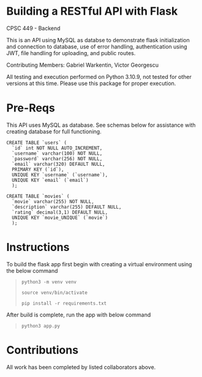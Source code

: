 # Building a RESTful API with Flask

CPSC 449 - Backend

This is an API using MySQL as databse to demonstrate flask initialization and connection to database, use of error handling, authentication using JWT, file handling for uploading, and public routes.

Contributing Members: Gabriel Warkentin, Victor Georgescu

All testing and execution performed on Python 3.10.9, not tested for other versions at this time. Please use this package for proper execution.

# Pre-Reqs

This API uses MySQL as database. See schemas below for assistance with creating database for full functioning.

```
CREATE TABLE `users` (
  `id` int NOT NULL AUTO_INCREMENT,
  `username` varchar(100) NOT NULL,
  `password` varchar(256) NOT NULL,
  `email` varchar(320) DEFAULT NULL,
  PRIMARY KEY (`id`),
  UNIQUE KEY `username` (`username`),
  UNIQUE KEY `email` (`email`)
  );
```

```
CREATE TABLE `movies` (
  `movie` varchar(255) NOT NULL,
  `description` varchar(255) DEFAULT NULL,
  `rating` decimal(3,1) DEFAULT NULL,
  UNIQUE KEY `movie_UNIQUE` (`movie`)
  );
```

# Instructions

To build the flask app first begin with creating a virtual environment using the below command

>`python3 -m venv venv`
>
>`source venv/bin/activate`
>
>`pip install -r requirements.txt`

After build is complete, run the app with below command

>`python3 app.py`

# Contributions

All work has been completed by listed collaborators above.
